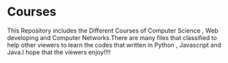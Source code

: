 # Courses

This Repository includes the Different Courses of Computer Science , Web developing and Computer Networks.There are many files that classified to help other viewers to learn the codes that written in Python , Javascript and Java.I hope that the viewers enjoy!!!!
